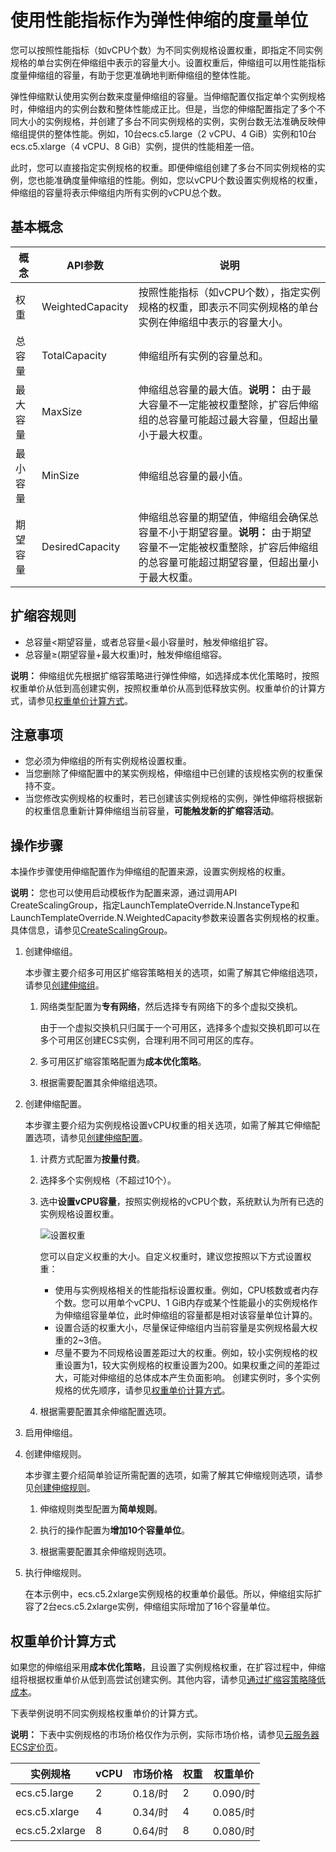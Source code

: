# 使用性能指标作为弹性伸缩的度量单位

您可以按照性能指标（如vCPU个数）为不同实例规格设置权重，即指定不同实例规格的单台实例在伸缩组中表示的容量大小。设置权重后，伸缩组可以用性能指标度量伸缩组的容量，有助于您更准确地判断伸缩组的整体性能。

弹性伸缩默认使用实例台数来度量伸缩组的容量。当伸缩配置仅指定单个实例规格时，伸缩组内的实例台数和整体性能成正比。但是，当您的伸缩配置指定了多个不同大小的实例规格，并创建了多台不同实例规格的实例，实例台数无法准确反映伸缩组提供的整体性能。例如，10台ecs.c5.large（2 vCPU、4 GiB）实例和10台ecs.c5.xlarge（4 vCPU、8 GiB）实例，提供的性能相差一倍。

此时，您可以直接指定实例规格的权重。即便伸缩组创建了多台不同实例规格的实例，您也能准确度量伸缩组的性能。例如，您以vCPU个数设置实例规格的权重，伸缩组的容量将表示伸缩组内所有实例的vCPU总个数。

## 基本概念

|概念|API参数|说明|
|--|-----|--|
|权重|WeightedCapacity|按照性能指标（如vCPU个数），指定实例规格的权重，即表示不同实例规格的单台实例在伸缩组中表示的容量大小。|
|总容量|TotalCapacity|伸缩组所有实例的容量总和。|
|最大容量|MaxSize|伸缩组总容量的最大值。**说明：** 由于最大容量不一定能被权重整除，扩容后伸缩组的总容量可能超过最大容量，但超出量小于最大权重。 |
|最小容量|MinSize|伸缩组总容量的最小值。|
|期望容量|DesiredCapacity|伸缩组总容量的期望值，伸缩组会确保总容量不小于期望容量。**说明：** 由于期望容量不一定能被权重整除，扩容后伸缩组的总容量可能超过期望容量，但超出量小于最大权重。 |

## 扩缩容规则

-   总容量<期望容量，或者总容量<最小容量时，触发伸缩组扩容。
-   总容量≥\(期望容量+最大权重\)时，触发伸缩组缩容。

**说明：** 伸缩组优先根据扩缩容策略进行弹性伸缩，如选择成本优化策略时，按照权重单价从低到高创建实例，按照权重单价从高到低释放实例。权重单价的计算方式，请参见[权重单价计算方式](#section_ldj_gae_z0y)。

## 注意事项

-   您必须为伸缩组的所有实例规格设置权重。
-   当您删除了伸缩配置中的某实例规格，伸缩组中已创建的该规格实例的权重保持不变。
-   当您修改实例规格的权重时，若已创建该实例规格的实例，弹性伸缩将根据新的权重信息重新计算伸缩组当前容量，**可能触发新的扩缩容活动**。

## 操作步骤

本操作步骤使用伸缩配置作为伸缩组的配置来源，设置实例规格的权重。

**说明：** 您也可以使用启动模板作为配置来源，通过调用API CreateScalingGroup，指定LaunchTemplateOverride.N.InstanceType和LaunchTemplateOverride.N.WeightedCapacity参数来设置各实例规格的权重。具体信息，请参见[CreateScalingGroup](/intl.zh-CN/API参考/伸缩组/CreateScalingGroup.md)。

1.  创建伸缩组。

    本步骤主要介绍多可用区扩缩容策略相关的选项，如需了解其它伸缩组选项，请参见[创建伸缩组](/intl.zh-CN/伸缩组/伸缩组/创建伸缩组.md)。

    1.  网络类型配置为**专有网络**，然后选择专有网络下的多个虚拟交换机。

        由于一个虚拟交换机只归属于一个可用区，选择多个虚拟交换机即可以在多个可用区创建ECS实例，合理利用不同可用区的库存。

    2.  多可用区扩缩容策略配置为**成本优化策略**。

    3.  根据需要配置其余伸缩组选项。

2.  创建伸缩配置。

    本步骤主要介绍为实例规格设置vCPU权重的相关选项，如需了解其它伸缩配置选项，请参见[创建伸缩配置](/intl.zh-CN/伸缩组/组内实例配置信息来源/创建伸缩配置.md)。

    1.  计费方式配置为**按量付费**。

    2.  选择多个实例规格（不超过10个）。

    3.  选中**设置vCPU容量**，按照实例规格的vCPU个数，系统默认为所有已选的实例规格设置权重。

        ![设置权重](https://static-aliyun-doc.oss-accelerate.aliyuncs.com/assets/img/zh-CN/9060712161/p236487.png)

        您可以自定义权重的大小。自定义权重时，建议您按照以下方式设置权重：

        -   使用与实例规格相关的性能指标设置权重。例如，CPU核数或者内存个数。您可以用单个vCPU、1 GiB内存或某个性能最小的实例规格作为伸缩组容量单位，此时伸缩组的容量都是相对该容量单位计算的。
        -   设置合适的权重大小，尽量保证伸缩组内当前容量是实例规格最大权重的2~3倍。
        -   尽量不要为不同规格设置差距过大的权重。例如，较小实例规格的权重设置为1，较大实例规格的权重设置为200。如果权重之间的差距过大，可能对伸缩组的总体成本产生负面影响。
        创建实例时，多个实例规格的优先顺序，请参见[权重单价计算方式](#section_ldj_gae_z0y)。

    4.  根据需要配置其余伸缩配置选项。

3.  启用伸缩组。

4.  创建伸缩规则。

    本步骤主要介绍简单验证所需配置的选项，如需了解其它伸缩规则选项，请参见[创建伸缩规则](/intl.zh-CN/伸缩组/伸缩规则/创建伸缩规则.md)。

    1.  伸缩规则类型配置为**简单规则**。

    2.  执行的操作配置为**增加10个容量单位**。

    3.  根据需要配置其余伸缩规则选项。

5.  执行伸缩规则。

    在本示例中，ecs.c5.2xlarge实例规格的权重单价最低。所以，伸缩组实际扩容了2台ecs.c5.2xlarge实例，伸缩组实际增加了16个容量单位。


## 权重单价计算方式

如果您的伸缩组采用**成本优化策略**，且设置了实例规格权重，在扩容过程中，伸缩组将根据权重单价从低到高尝试创建实例。其他内容，请参见[通过扩缩容策略降低成本](/intl.zh-CN/最佳实践/通过扩缩容策略降低成本.md)。

下表举例说明不同实例规格权重单价的计算方式。

**说明：** 下表中实例规格的市场价格仅作为示例，实际市场价格，请参见[云服务器ECS定价页](https://www.alibabacloud.com/product/ecs)。

|实例规格|vCPU|市场价格|权重|权重单价|
|----|----|----|--|----|
|ecs.c5.large|2|0.18/时|2|0.090/时|
|ecs.c5.xlarge|4|0.34/时|4|0.085/时|
|ecs.c5.2xlarge|8|0.64/时|8|0.080/时|

